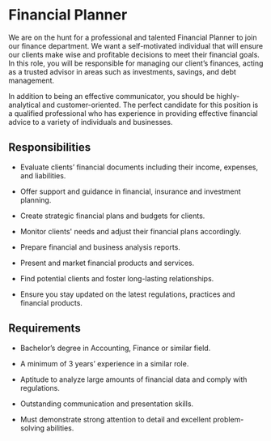 # Financial Planner

We are on the hunt for a professional and talented Financial Planner to join our finance department.  We want a self-motivated individual that will ensure our clients make wise and profitable decisions to meet their financial goals. In this role, you will be responsible for managing our client’s finances, acting as a trusted advisor in areas such as investments, savings, and debt management.

In addition to being an effective communicator, you should be highly-analytical and customer-oriented. The perfect candidate for this position is a qualified professional who has experience in providing effective financial advice to a variety of individuals and businesses.

## Responsibilities

* Evaluate clients’ financial documents including their income, expenses, and liabilities.

* Offer support and guidance in financial, insurance and investment planning.

* Create strategic financial plans and budgets for clients.

* Monitor clients' needs and adjust their financial plans accordingly.

* Prepare financial and business analysis reports.

* Present and market financial products and services.

* Find potential clients and foster long-lasting relationships.

* Ensure you stay updated on the latest regulations, practices and financial products.

## Requirements

* Bachelor’s degree in Accounting, Finance or similar field.

* A minimum of 3 years’ experience in a similar role.

* Aptitude to analyze large amounts of financial data and comply with regulations.

* Outstanding communication and presentation skills.

* Must demonstrate strong attention to detail and excellent problem-solving abilities.

